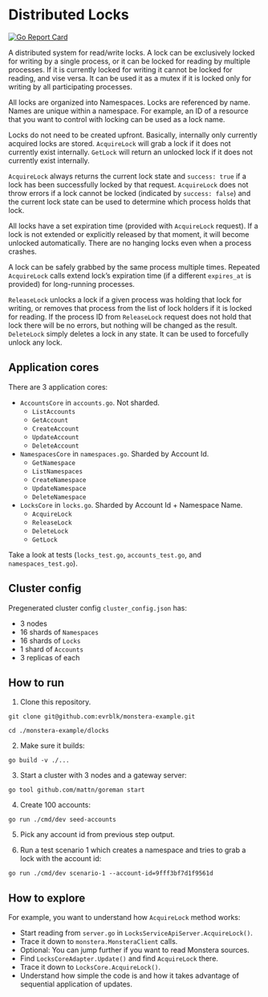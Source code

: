 # Distributed Locks

[![Go Report Card](https://goreportcard.com/badge/github.com/evrblk/monstera-example/dlocks)](https://goreportcard.com/report/github.com/evrblk/monstera-example/ledger/dlocks)

A distributed system for read/write locks. A lock can be exclusively locked for writing by a single process, or it can 
be locked for reading by multiple processes. If it is currently locked for writing it cannot be locked for reading, and
vise versa. It can be used it as a mutex if it is locked only for writing by all participating processes.

All locks are organized into Namespaces. Locks are referenced by name. Names are unique within a namespace. For example,
an ID of a resource that you want to control with locking can be used as a lock name.

Locks do not need to be created upfront. Basically, internally only currently acquired locks are stored. `AcquireLock` 
will grab a lock if it does not currently exist internally. `GetLock` will return an unlocked lock if it does not 
currently exist internally.

`AcquireLock` always returns the current lock state and `success: true` if a lock has been successfully locked by 
that request. `AcquireLock` does not throw errors if a lock cannot be locked (indicated by `success: false`) and the 
current lock state can be used to determine which process holds that lock.

All locks have a set expiration time (provided with `AcquireLock` request). If a lock is not extended or explicitly
released by that moment, it will become unlocked automatically. There are no hanging locks even when a process crashes.

A lock can be safely grabbed by the same process multiple times. Repeated `AcquireLock` calls extend lock’s expiration
time (if a different `expires_at` is provided) for long-running processes.

`ReleaseLock` unlocks a lock if a given process was holding that lock for writing, or removes that process from the list
of lock holders if it is locked for reading. If the process ID from `ReleaseLock` request does not hold that lock there
will be no errors, but nothing will be changed as the result. `DeleteLock` simply deletes a lock in any state. It can be
used to forcefully unlock any lock.

## Application cores

There are 3 application cores:

* `AccountsCore` in `accounts.go`. Not sharded.
  * `ListAccounts`
  * `GetAccount`
  * `CreateAccount`
  * `UpdateAccount`
  * `DeleteAccount`
* `NamespacesCore` in `namespaces.go`. Sharded by Account Id.
  * `GetNamespace`
  * `ListNamespaces`
  * `CreateNamespace`
  * `UpdateNamespace`
  * `DeleteNamespace`
* `LocksCore` in `locks.go`. Sharded by Account Id + Namespace Name.
  * `AcquireLock`
  * `ReleaseLock`
  * `DeleteLock`
  * `GetLock`

Take a look at tests (`locks_test.go`, `accounts_test.go`, and `namespaces_test.go`). 

## Cluster config

Pregenerated cluster config `cluster_config.json` has:

* 3 nodes
* 16 shards of `Namespaces`
* 16 shards of `Locks`
* 1 shard of `Accounts`
* 3 replicas of each

## How to run

1. Clone this repository.

```
git clone git@github.com:evrblk/monstera-example.git

cd ./monstera-example/dlocks
```

2. Make sure it builds:

```
go build -v ./...
```

3. Start a cluster with 3 nodes and a gateway server:

```
go tool github.com/mattn/goreman start
```

4. Create 100 accounts:

```
go run ./cmd/dev seed-accounts
```

5. Pick any account id from previous step output.

6. Run a test scenario 1 which creates a namespace and tries to grab a lock with the account id:

```
go run ./cmd/dev scenario-1 --account-id=9fff3bf7d1f9561d
```

## How to explore

For example, you want to understand how `AcquireLock` method works:

* Start reading from `server.go` in `LocksServiceApiServer.AcquireLock()`.
* Trace it down to `monstera.MonsteraClient` calls.
* Optional: You can jump further if you want to read Monstera sources.
* Find `LocksCoreAdapter.Update()` and find `AcquireLock` there.
* Trace it down to `LocksCore.AcquireLock()`.
* Understand how simple the code is and how it takes advantage of sequential application of updates.
